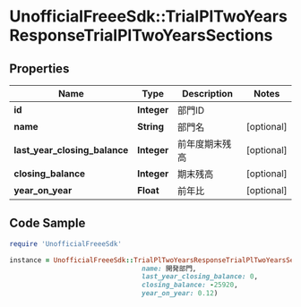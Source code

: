 # UnofficialFreeeSdk::TrialPlTwoYearsResponseTrialPlTwoYearsSections

## Properties

Name | Type | Description | Notes
------------ | ------------- | ------------- | -------------
**id** | **Integer** | 部門ID | 
**name** | **String** | 部門名 | [optional] 
**last_year_closing_balance** | **Integer** | 前年度期末残高 | [optional] 
**closing_balance** | **Integer** | 期末残高 | [optional] 
**year_on_year** | **Float** | 前年比 | [optional] 

## Code Sample

```ruby
require 'UnofficialFreeeSdk'

instance = UnofficialFreeeSdk::TrialPlTwoYearsResponseTrialPlTwoYearsSections.new(id: 1,
                                 name: 開発部門,
                                 last_year_closing_balance: 0,
                                 closing_balance: -25920,
                                 year_on_year: 0.12)
```


